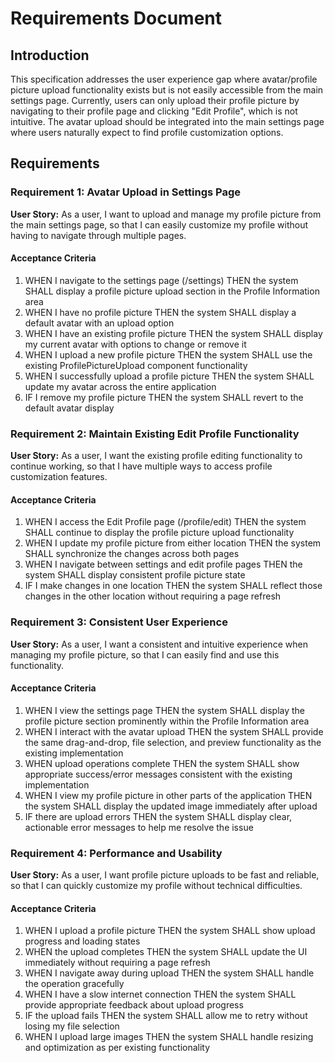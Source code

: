 # Requirements Document

## Introduction

This specification addresses the user experience gap where avatar/profile picture upload functionality exists but is not easily accessible from the main settings page. Currently, users can only upload their profile picture by navigating to their profile page and clicking "Edit Profile", which is not intuitive. The avatar upload should be integrated into the main settings page where users naturally expect to find profile customization options.

## Requirements

### Requirement 1: Avatar Upload in Settings Page

**User Story:** As a user, I want to upload and manage my profile picture from the main settings page, so that I can easily customize my profile without having to navigate through multiple pages.

#### Acceptance Criteria

1. WHEN I navigate to the settings page (/settings) THEN the system SHALL display a profile picture upload section in the Profile Information area
2. WHEN I have no profile picture THEN the system SHALL display a default avatar with an upload option
3. WHEN I have an existing profile picture THEN the system SHALL display my current avatar with options to change or remove it
4. WHEN I upload a new profile picture THEN the system SHALL use the existing ProfilePictureUpload component functionality
5. WHEN I successfully upload a profile picture THEN the system SHALL update my avatar across the entire application
6. IF I remove my profile picture THEN the system SHALL revert to the default avatar display

### Requirement 2: Maintain Existing Edit Profile Functionality

**User Story:** As a user, I want the existing profile editing functionality to continue working, so that I have multiple ways to access profile customization features.

#### Acceptance Criteria

1. WHEN I access the Edit Profile page (/profile/edit) THEN the system SHALL continue to display the profile picture upload functionality
2. WHEN I update my profile picture from either location THEN the system SHALL synchronize the changes across both pages
3. WHEN I navigate between settings and edit profile pages THEN the system SHALL display consistent profile picture state
4. IF I make changes in one location THEN the system SHALL reflect those changes in the other location without requiring a page refresh

### Requirement 3: Consistent User Experience

**User Story:** As a user, I want a consistent and intuitive experience when managing my profile picture, so that I can easily find and use this functionality.

#### Acceptance Criteria

1. WHEN I view the settings page THEN the system SHALL display the profile picture section prominently within the Profile Information area
2. WHEN I interact with the avatar upload THEN the system SHALL provide the same drag-and-drop, file selection, and preview functionality as the existing implementation
3. WHEN upload operations complete THEN the system SHALL show appropriate success/error messages consistent with the existing implementation
4. WHEN I view my profile picture in other parts of the application THEN the system SHALL display the updated image immediately after upload
5. IF there are upload errors THEN the system SHALL display clear, actionable error messages to help me resolve the issue

### Requirement 4: Performance and Usability

**User Story:** As a user, I want profile picture uploads to be fast and reliable, so that I can quickly customize my profile without technical difficulties.

#### Acceptance Criteria

1. WHEN I upload a profile picture THEN the system SHALL show upload progress and loading states
2. WHEN the upload completes THEN the system SHALL update the UI immediately without requiring a page refresh
3. WHEN I navigate away during upload THEN the system SHALL handle the operation gracefully
4. WHEN I have a slow internet connection THEN the system SHALL provide appropriate feedback about upload progress
5. IF the upload fails THEN the system SHALL allow me to retry without losing my file selection
6. WHEN I upload large images THEN the system SHALL handle resizing and optimization as per existing functionality